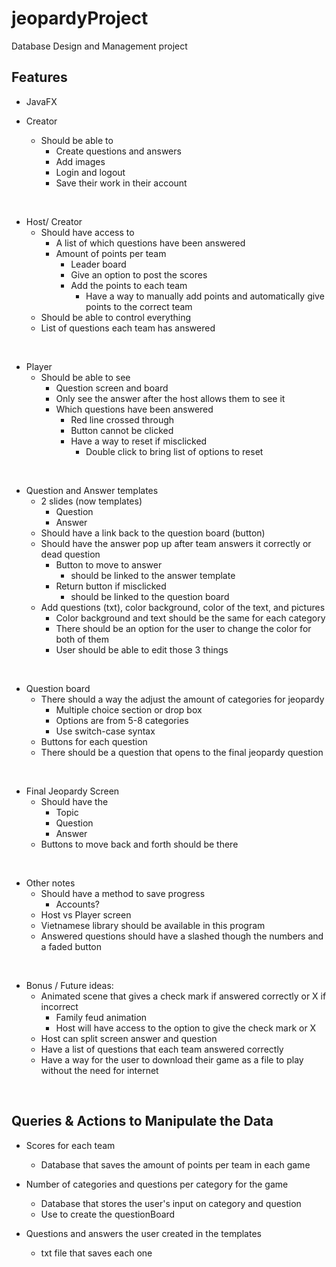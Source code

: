 # jeopardyProject
Database Design and Management project 

## Features 
- JavaFX 

- Creator 
    - Should be able to 
        - Create questions and answers
        - Add images 
        - Login and logout 
        - Save their work in their account

<br>

- Host/ Creator
    - Should have access to
        - A list of which questions have been answered 
        - Amount of points per team 
            - Leader board
            - Give an option to post the scores
            - Add the points to each team 
                - Have a way to manually add points and automatically give points to the correct team
    - Should be able to control everything 
    - List of questions each team has answered 

<br> 

- Player
    - Should be able to see
        - Question screen and board
        - Only see the answer after the host allows them to see it 
        - Which questions have been answered 
            - Red line crossed through
            - Button cannot be clicked 
            - Have a way to reset if misclicked
                - Double click to bring list of options to reset

<br>

- Question and Answer templates 
    - 2 slides (now templates)
        - Question
        - Answer 
        <!-- - Use 2 tags
            - Apparently can be used to for each button  -->
    - Should have a link back to the question board (button)
    - Should have the answer pop up after team answers it correctly or dead question
        - Button to move to answer
            - should be linked to the answer template
        - Return button if misclicked
            - should be linked to the question board
    - Add questions (txt), color background, color of the text, and pictures
        - Color background and text should be the same for each category
        - There should be an option for the user to change the color for both of them
        - User should be able to edit those 3 things

<br>

- Question board
    - There should a way the adjust the amount of categories for jeopardy
        - Multiple choice section or drop box
        - Options are from 5-8 categories 
        - Use switch-case syntax
    - Buttons for each question 
    - There should be a question that opens to the final jeopardy question

<br>

- Final Jeopardy Screen
    - Should have the 
        - Topic 
        - Question
        - Answer 
    - Buttons to move back and forth should be there 

<br>

- Other notes
    - Should have a method to save progress
        - Accounts?
    - Host vs Player screen 
    - Vietnamese library should be available in this program 
    - Answered questions should have a slashed though the numbers and a faded button

<br>

- Bonus / Future ideas:
    - Animated scene that gives a check mark if answered correctly or X if incorrect
        - Family feud animation 
        - Host will have access to the option to give the check mark or X
    - Host can split screen answer and question
    - Have a list of questions that each team answered correctly
    - Have a way for the user to download their game as a file to play without the need for internet 

<br> 

## Queries & Actions to Manipulate the Data
<ul>
    <li> Scores for each team</li>
        <ul> 
            <li> Database that saves the amount of points per team in each game</li>
        </ul>
 </ul>
 <ul>
    <li> Number of categories and questions per category for the game</li>
        <ul> 
            <li> Database that stores the user's input on category and question</li>
            <li> Use to create the questionBoard</li>
        </ul>
 </ul>
    <ul>
    <li> Questions and answers the user created in the templates</li>
        <ul> 
            <li> txt file that saves each one</li>
   